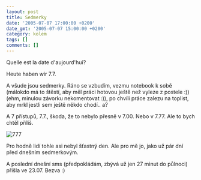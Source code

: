 ```yaml
---
layout: post
title: Sedmerky
date: '2005-07-07 17:00:00 +0200'
date_gmt: '2005-07-07 15:00:00 +0200'
category: kolem
tags: []
comments: []
---
```

<p>Quelle est la date d'aujourd'hui?</p>
<p>Heute haben wir 7.7.</p>
<p>A všude jsou sedmerky. Ráno se vzbudím, vezmu notebook k sobě (málokdo má to štěstí,
aby měl práci hotovou ještě než vyleze z postele :))(ehm, minulou závorku nekomentovat :)),
po chvíli práce zalezu na toplist, aby mrkl jestli sem ještě někdo chodí.. a?</p>
<p>A 7 přístupů, 7.7., škoda, že to nebylo přesně v 7.00. Nebo v 7.77. Ale to bych chtěl příliš.</p>
<div class="center">
<img alt="777" src="%base_url%/assets/old-images/7.png">
</div>
<p>Pro hodně lidí tohle asi nebyl šťastný den. Ale pro mě jo, jako už pár dní před dnešním
sedmerkovým.</p>
<p>A poslední dnešní sms (předpokládám, zbývá už jen 27 minut do půlnoci) přišla ve 23.07.
Bezva :)</p>
